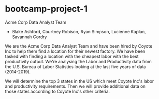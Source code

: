 # bootcamp-project-1

Acme Corp Data Analyst Team
- Blake Ashford, Courtney Robison, Ryan Simpson, Lucienne Kaplan, Savannah Cordry

We are the Acme Corp Data Analyst Team and have been hired by Coyote Inc to help them find a location
for their newest factory.  We have been tasked with finding a location with the cheapest labor with the
best productivity output. We're analysing the Labor and Productivity data from the U.S. Bureau of 
Labor Statistics looking at the last five years of data (2014-2019). 

We will determine the top 3 states in the US which meet Coyote Inc's labor and productivity requirements. Then we will provide additional data on those states according to Coyote Inc's other criteria. 
